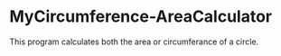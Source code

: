 # MyCircumference-AreaCalculator
This program calculates both the area or circumferance of a circle.

